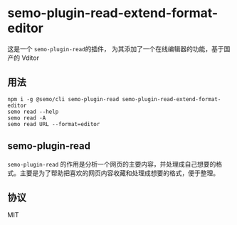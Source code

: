 # semo-plugin-read-extend-format-editor

这是一个 `semo-plugin-read`的插件， 为其添加了一个在线编辑器的功能，基于国产的 Vditor

## 用法

```
npm i -g @semo/cli semo-plugin-read semo-plugin-read-extend-format-editor
semo read --help
semo read -A
semo read URL --format=editor
```

## semo-plugin-read

`semo-plugin-read` 的作用是分析一个网页的主要内容，并处理成自己想要的格式。主要是为了帮助把喜欢的网页内容收藏和处理成想要的格式，便于整理。

## 协议

MIT

